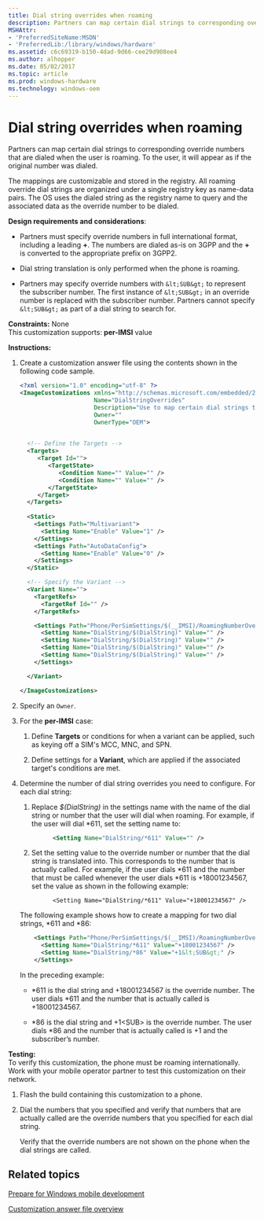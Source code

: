 ```yaml
---
title: Dial string overrides when roaming
description: Partners can map certain dial strings to corresponding override numbers that are dialed when the user is roaming. To the user, it will appear as if the original number was dialed.
MSHAttr:
- 'PreferredSiteName:MSDN'
- 'PreferredLib:/library/windows/hardware'
ms.assetid: c6c69319-b150-4dad-9d66-cee29d908ee4
ms.author: alhopper
ms.date: 05/02/2017
ms.topic: article
ms.prod: windows-hardware
ms.technology: windows-oem
---
```


# Dial string overrides when roaming


Partners can map certain dial strings to corresponding override numbers that are dialed when the user is roaming. To the user, it will appear as if the original number was dialed.

The mappings are customizable and stored in the registry. All roaming override dial strings are organized under a single registry key as name-data pairs. The OS uses the dialed string as the registry name to query and the associated data as the override number to be dialed.

**Design requirements and considerations**:

-   Partners must specify override numbers in full international format, including a leading **+**. The numbers are dialed as-is on 3GPP and the **+** is converted to the appropriate prefix on 3GPP2.

-   Dial string translation is only performed when the phone is roaming.

-   Partners may specify override numbers with `&lt;SUB&gt;` to represent the subscriber number. The first instance of `&lt;SUB&gt;` in an override number is replaced with the subscriber number. Partners cannot specify `&lt;SUB&gt;` as part of a dial string to search for.

<a href="" id="constraints---none"></a>**Constraints:** None  
This customization supports: **per-IMSI** value

<a href="" id="instructions-"></a>**Instructions:**  
1.  Create a customization answer file using the contents shown in the following code sample.

    ```XML
    <?xml version="1.0" encoding="utf-8" ?>  
    <ImageCustomizations xmlns="http://schemas.microsoft.com/embedded/2004/10/ImageUpdate"  
                         Name="DialStringOverrides"  
                         Description="Use to map certain dial strings to corresponding override numbers that are dialed when the user is roaming."  
                         Owner=""  
                         OwnerType="OEM"> 

      
      <!-- Define the Targets --> 
      <Targets>
         <Target Id="">
            <TargetState>
               <Condition Name="" Value="" />
               <Condition Name="" Value="" />
            </TargetState>
         </Target>
      </Targets>
      
      <Static>
        <Settings Path="Multivariant">
          <Setting Name="Enable" Value="1" />
        </Settings>
        <Settings Path="AutoDataConfig">
          <Setting Name="Enable" Value="0" />
        </Settings>
      </Static>

      <!-- Specify the Variant -->
      <Variant Name=""> 
        <TargetRefs>
          <TargetRef Id="" /> 
        </TargetRefs>

        <Settings Path="Phone/PerSimSettings/$(__IMSI)/RoamingNumberOverrides">  
          <Setting Name="DialString/$(DialString)" Value="" />      
          <Setting Name="DialString/$(DialString)" Value="" />      
          <Setting Name="DialString/$(DialString)" Value="" />      
          <Setting Name="DialString/$(DialString)" Value="" />      
        </Settings>  

      </Variant>

    </ImageCustomizations>
    ```

2.  Specify an `Owner`.

3.  For the **per-IMSI** case:

    1.  Define **Targets** or conditions for when a variant can be applied, such as keying off a SIM's MCC, MNC, and SPN.

    2.  Define settings for a **Variant**, which are applied if the associated target's conditions are met.

4.  Determine the number of dial string overrides you need to configure. For each dial string:

    1.  Replace *$(DialString)* in the settings name with the name of the dial string or number that the user will dial when roaming. For example, if the user will dial \*611, set the setting name to:

        ```XML
              <Setting Name="DialString/*611" Value="" />
        ```

    2.  Set the setting value to the override number or number that the dial string is translated into. This corresponds to the number that is actually called. For example, if the user dials \*611 and the number that must be called whenever the user dials \*611 is +18001234567, set the value as shown in the following example:

        ```
              <Setting Name="DialString/*611" Value="+18001234567" />
        ```

    The following example shows how to create a mapping for two dial strings, \*611 and \*86:

    ```XML
        <Settings Path="Phone/PerSimSettings/$(__IMSI)/RoamingNumberOverrides">  
          <Setting Name="DialString/*611" Value="+18001234567" />      
          <Setting Name="DialString/*86" Value="+1&lt;SUB&gt;" />      
        </Settings>  
    ```

    In the preceding example:

    -   \*611 is the dial string and +18001234567 is the override number. The user dials \*611 and the number that is actually called is +18001234567.

    -   \*86 is the dial string and +1&lt;SUB&gt; is the override number. The user dials \*86 and the number that is actually called is +1 and the subscriber’s number.

<a href="" id="testing-"></a>**Testing:**  
To verify this customization, the phone must be roaming internationally. Work with your mobile operator partner to test this customization on their network.

1.  Flash the build containing this customization to a phone.

2.  Dial the numbers that you specified and verify that numbers that are actually called are the override numbers that you specified for each dial string.

    Verify that the override numbers are not shown on the phone when the dial strings are called.

## Related topics

[Prepare for Windows mobile development](https://docs.microsoft.com/en-us/windows-hardware/manufacture/mobile/preparing-for-windows-mobile-development)

[Customization answer file overview](https://docs.microsoft.com/en-us/windows-hardware/customize/mobile/mcsf/customization-answer-file)
